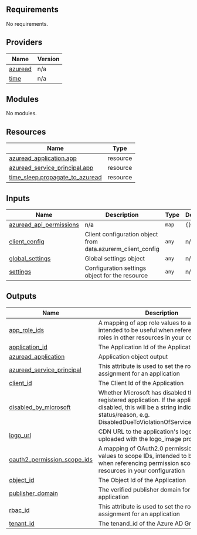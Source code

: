 <!-- BEGIN_TF_DOCS -->
## Requirements

No requirements.

## Providers

| Name | Version |
|------|---------|
| <a name="provider_azuread"></a> [azuread](#provider\_azuread) | n/a |
| <a name="provider_time"></a> [time](#provider\_time) | n/a |

## Modules

No modules.

## Resources

| Name | Type |
|------|------|
| [azuread_application.app](https://registry.terraform.io/providers/hashicorp/azuread/latest/docs/resources/application) | resource |
| [azuread_service_principal.app](https://registry.terraform.io/providers/hashicorp/azuread/latest/docs/resources/service_principal) | resource |
| [time_sleep.propagate_to_azuread](https://registry.terraform.io/providers/hashicorp/time/latest/docs/resources/sleep) | resource |

## Inputs

| Name | Description | Type | Default | Required |
|------|-------------|------|---------|:--------:|
| <a name="input_azuread_api_permissions"></a> [azuread\_api\_permissions](#input\_azuread\_api\_permissions) | n/a | `map` | `{}` | no |
| <a name="input_client_config"></a> [client\_config](#input\_client\_config) | Client configuration object from data.azurerm\_client\_config | `any` | n/a | yes |
| <a name="input_global_settings"></a> [global\_settings](#input\_global\_settings) | Global settings object | `any` | n/a | yes |
| <a name="input_settings"></a> [settings](#input\_settings) | Configuration settings object for the resource | `any` | n/a | yes |

## Outputs

| Name | Description |
|------|-------------|
| <a name="output_app_role_ids"></a> [app\_role\_ids](#output\_app\_role\_ids) | A mapping of app role values to app role IDs, intended to be useful when referencing app roles in other resources in your configuration |
| <a name="output_application_id"></a> [application\_id](#output\_application\_id) | The Application Id of the Application |
| <a name="output_azuread_application"></a> [azuread\_application](#output\_azuread\_application) | Application object output |
| <a name="output_azuread_service_principal"></a> [azuread\_service\_principal](#output\_azuread\_service\_principal) | This attribute is used to set the role assignment for an application |
| <a name="output_client_id"></a> [client\_id](#output\_client\_id) | The Client Id of the Application |
| <a name="output_disabled_by_microsoft"></a> [disabled\_by\_microsoft](#output\_disabled\_by\_microsoft) | Whether Microsoft has disabled the registered application. If the application is disabled, this will be a string indicating the status/reason, e.g. DisabledDueToViolationOfServicesAgreement |
| <a name="output_logo_url"></a> [logo\_url](#output\_logo\_url) | CDN URL to the application's logo, as uploaded with the logo\_image property |
| <a name="output_oauth2_permission_scope_ids"></a> [oauth2\_permission\_scope\_ids](#output\_oauth2\_permission\_scope\_ids) | A mapping of OAuth2.0 permission scope values to scope IDs, intended to be useful when referencing permission scopes in other resources in your configuration |
| <a name="output_object_id"></a> [object\_id](#output\_object\_id) | The Object Id of the Application |
| <a name="output_publisher_domain"></a> [publisher\_domain](#output\_publisher\_domain) | The verified publisher domain for the application |
| <a name="output_rbac_id"></a> [rbac\_id](#output\_rbac\_id) | This attribute is used to set the role assignment for an application |
| <a name="output_tenant_id"></a> [tenant\_id](#output\_tenant\_id) | The tenand\_id of the Azure AD Group |
<!-- END_TF_DOCS -->